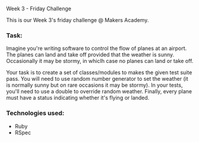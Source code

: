 Week 3 - Friday Challenge

This is our Week 3's friday challenge @ Makers Academy.

### Task:

Imagine you're writing software to control the flow of planes at an airport. 
The planes can land and take off provided that the weather is sunny. 
Occasionally it may be stormy, in whicIh case no planes can land or take off. 

Your task is to create a set of classes/modules to makes the given test suite pass. 
You will need to use random number generator to set the weather (it is normally sunny but on rare occasions it may be stormy). 
In your tests, you'll need to use a double to override random weather. 
Finally, every plane must have a status indicating whether it's flying or landed.

### Technologies used:

+ Ruby
+ RSpec

